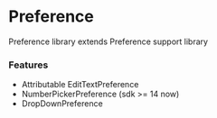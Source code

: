 # Preference
Preference library extends Preference support library

### Features
 * Attributable EditTextPreference  
 * NumberPickerPreference (sdk >= 14 now)  
 * DropDownPreference  
 
 